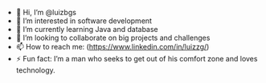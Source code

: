 - 👋 Hi, I’m @luizbgs
- 👀 I’m interested in software development
- 🌱 I’m currently learning Java and database
- 💞️ I’m looking to collaborate on big projects and challenges
- 📫 How to reach me: (https://www.linkedin.com/in/luizzg/)
- ⚡ Fun fact: I’m a man who seeks to get out of his comfort zone and loves technology.

<!---
luizbgs/luizbgs is a ✨ special ✨ repository because its `README.md` (this file) appears on your GitHub profile.
You can click the Preview link to take a look at your changes.
--->
